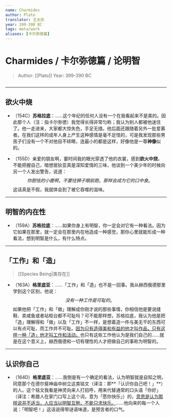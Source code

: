 ```yaml
---
name: Charmides
author: Plato
translator: 王太庆
year: 399-390 BC
tags: meta/work
aliases: [卡尔弥徳篇]
---
```


# Charmides / 卡尔弥徳篇 / 论明智
> Author: [[Plato]]
> Year: 399-390 BC

```toc
```

---
## 欲火中烧
- （154C）**苏格拉底**：……这个年纪的任何人没有一个在我看起来不是美的。因此那个人（注：指卡尔弥徳）我觉得长得非常匀称；我认为别人都被他迷住了。他一走进来，大家都大惊失色，手足无措。他后面还跟随着另外一批爱慕者。在我们这样的成年人身上产生这种感情是毫不足怪的，可是我发现那些男孩子们没有一个不对他目不转睛，连最小的都是这样，好像他是一尊**神像**似的。

- （155D）亲爱的朋友啊，霎时间我的眼光穿透了他的衣裳，感到**欲火中烧**，不能把握自己，暗想居狄亚真是深知爱情的三味，他谈到一个美少年的时候向另一个人发出警告，说道：$$你胆怯的小鹿啊，不要往狮子眼前跑，那样会成为它的口中食。$$ 这话真是不假，我就体会到了被它吞噬的滋味。

---

## 明智的内在性
- （159A）**苏格拉底**：……如果你身上有明智，你一定会对它有一种看法。因为它如果在那里，就一定会在那里内在地造成一种感觉，那你心里就能形成一种看法，想到明智是什么，有什么特点。

---

## 「工作」和「造」
> [[Species Being|类存在]]
- （163A）**格里底亚**：……「工作」和「造」也不是一回事。我从赫西俄德那里学到这个区别，他说：$$没有一种工作是可耻的。$$如果他把「工作」和「做」理解成你刚才说的那些事情，你相信他是要说缝鞋、卖咸鱼或者站柜台都不可耻吗？可不能那样想，苏格拉底，我认为他是把「造」理解得和「做」以及「工作」不一样，是想着造一件与美无干的东西可以有点可耻，而工作并不可耻。<u>因为只有造得美和有益的他才叫作品，只有这样一种「造」他才叫工作和活动。</u>也只有这些工作他认为是我们自己的……就是在这个意义上，赫西俄德和一切有理性的人才把做自己的事称为明智的。

---

## 认识你自己
- （164D）**格里底亚**：……我倒是有一个确定的看法，认为明智就是自知之明，同意那个在德尔斐神庙中树立这类铭文（译注：即**「认识你自己吧！」**）的人。这个铭文我看是神灵向来人打招呼，用来代替通常的口头语「你好」（译注：希腊人在家门口写上这个词，意为「愿你快乐」）的，<u>意思是认为那样说并不适当，人应当以明智互勉，不能只求快乐。</u>……他向来的每一个人说：「明智吧！」这话说得带谜语味道，是预言者的口气。